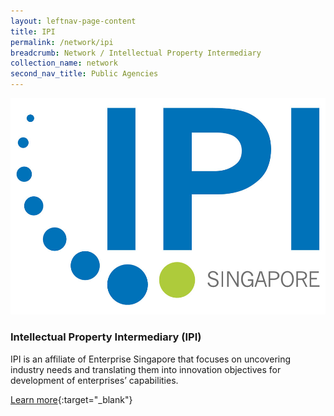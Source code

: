 ```yaml
---
layout: leftnav-page-content
title: IPI
permalink: /network/ipi
breadcrumb: Network / Intellectual Property Intermediary
collection_name: network
second_nav_title: Public Agencies
---
```

<div class="networklogo">
<a href="https://www.ipi-singapore.org?utm_source=openinnovationnetwork.sg&utm_medium=referral">
<img src="/images/partners/IPI-logo.jpg" alt="1">
</a>
  </div>

<h3>Intellectual Property Intermediary (IPI)</h3>

IPI is an affiliate of Enterprise Singapore that focuses on uncovering industry needs and translating them into innovation objectives for development of enterprises’ capabilities.

[Learn more](https://www.ipi-singapore.org?utm_source=openinnovationnetwork.sg&utm_medium=referral){:target="_blank"}
